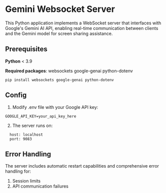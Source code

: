 # Gemini Websocket Server

This Python application implements a WebSocket server that interfaces with Google's Gemini AI API, 
enabling real-time communication between clients and the Gemini model for screen sharing assistance.

## Prerequisites
**Python** < 3.9

**Required packages**: websockets google-genai python-dotenv

```
pip install websockets google-genai python-dotenv
```
## Config 

1. Modify  .env file with your Google API key:
```
GOOGLE_API_KEY=your_api_key_here
```
2. The server runs on:
 ```
   host: localhost
   port: 9083
 ```
## Error Handling 

The server includes automatic restart capabilities and comprehensive error handling for:
1. Session limits
2. API communication failures
